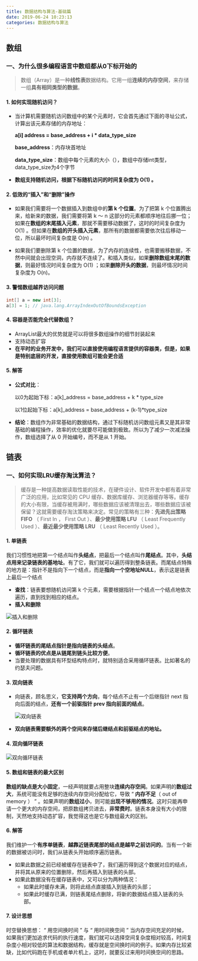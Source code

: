 ```yaml
---
title: 数据结构与算法-基础篇
date: 2019-06-24 10:23:13
categories: 数据结构与算法
---
```


## 数组

### 一、为什么很多编程语言中数组都从0下标开始的

>数组（Array）是一种**线性表**数据结构。它用一组**连续的内存空间**，来存储一组**具有相同类型的数据**。

#### 1. 如何实现随机访问？

- 当计算机需要随机访问数组中的某个元素时，它会首先通过下面的寻址公式，计算出该元素存储的内存地址：

  **a[i] address = base_address + i * data_type_size**

  **base_address**：内存块首地址

  **data_type_size**：数组中每个元素的大小（），数组中存储int类型，data_type_size为4个字节

- **数组支持随机访问，根据下标随机访问的时间复杂度为 O(1) 。**

#### 2. 低效的“插入”和“删除”操作

- 如果我们需要将一个数据插入到数组中的**第 k 个位置**。为了把第 k 个位置腾出来，给新来的数据，我们需要将第 k ～ n 这部分的元素都顺序地往后挪一位；如果在**数组的末尾插入元素**，那就不需要移动数据了，这时的时间复杂度为 O(1) 。但如果在**数组的开头插入元素**，那所有的数据都需要依次往后移动一位，所以最坏时间复杂度是 O(n) 。

- 如果我们要删除第 k 个位置的数据，为了内存的连续性，也需要搬移数据，不然中间就会出现空洞，内存就不连续了。和插入类似，如果**删除数组末尾的数据**，则最好情况时间复杂度为 O(1) ；如果**删除开头的数据**，则最坏情况时间复杂度为 O(n)。

#### 3. 警惕数组越界访问问题

```java
int[] a = new int[3];
a[3] = 1; // java.lang.ArrayIndexOutOfBoundsException
```

#### 4. 容器是否能完全代替数组？

- ArrayList最大的优势就是可以将很多数组操作的细节封装起来
- 支持动态扩容
- **在平时的业务开发中，我们可以直接使用编程语言提供的容器类，但是，如果是特别底层的开发，直接使用数组可能会更合适**

#### 5. 解答

- **公式对比**：

  以0为起始下标：a[k]_address = base_address + k * type_size

  以1位起始下标：a[k]_address = base_address + (k-1)*type_size

- **结论**：数组作为非常基础的数据结构，通过下标随机访问数组元素又是其非常基础的编程操作，效率的优化就要尽可能做到极致。所以为了减少一次减法操作，数组选择了从 0 开始编号，而不是从 1 开始。

## 链表

### 一、如何实现LRU缓存淘汰算法？

>缓存是一种提高数据读取性能的技术，在硬件设计、软件开发中都有着非常广泛的应用，比如常见的 CPU 缓存、数据库缓存、浏览器缓存等等。缓存的大小有限，当缓存被用满时，哪些数据应该被清理出去，哪些数据应该被保留？这就需要缓存淘汰策略来决定。常见的策略有三种：**先进先出策略 FIFO** （ First In ， First Out ）、**最少使用策略 LFU** （ Least Frequently Used ）、**最近最少使用策略 LRU** （ Least Recently Used ）。

#### 1. 单链表

我们习惯性地把第一个结点叫作**头结点**，把最后一个结点叫作**尾结点**。其中，**头结点用来记录链表的基地址**。有了它，我们就可以遍历得到整条链表。而尾结点特殊的地方是：指针不是指向下一个结点，而是**指向一个空地址NULL**，表示这是链表上最后一个结点

- **查找**：链表要想随机访问第 k 个元素，需要根据指针一个结点一个结点地依次遍历，直到找到相应的结点。
- **插入和删除**

![插入和删除](https://wx4.sinaimg.cn/large/80ceacb8ly1g4srcdkavej20qe0efq3s.jpg)

#### 2. 循环链表

- **循环链表的尾结点指针是指向链表的头结点**。
- **循环链表的优点是从链尾到链头比较方便**。
- 当要处理的数据具有环型结构特点时，就特别适合采用循环链表。比如著名的约瑟夫问题。

#### 3. 双向链表

- 向链表，顾名思义，**它支持两个方向**，每个结点不止有一个后继指针 next 指向后面的结点，**还有一个前驱指针 prev 指向前面的结点**。

  ![双向链表](https://ws4.sinaimg.cn/large/80ceacb8ly1g4srkgt6jpj20pp08uwez.jpg)

- **双向链表需要额外的两个空间来存储后继结点和前驱结点的地址。**

#### 4. 双向循环链表

![双向循环链表](https://wx3.sinaimg.cn/large/80ceacb8ly1g4srxt9fa7j20qy0bk756.jpg)

#### 5. 数组和链表的最大区别

**数组的缺点是大小固定**，一经声明就要占用整块**连续内存空间**。如果声明的**数组过大**，系统可能没有足够的连续内存空间分配给它，导致 “ **内存不足**（ out of memory ） ” 。如果声明的**数组过小**，则可能**出现不够用的情况**。这时只能再申请一个更大的内存空间，把原数组拷贝进去，**非常费时**。链表本身没有大小的限制，天然地支持动态扩容，我觉得这也是它与数组最大的区别。

#### 6. 解答

我们维护一个**有序单链表**，**越靠近链表尾部的结点是越早之前访问的**。当有一个新的数据被访问时，我们从链表头开始顺序遍历链表。

- 如果此数据之前已经被缓存在链表中了，我们遍历得到这个数据对应的结点，并将其从原来的位置删除，然后再插入到链表的头部。
- 如果此数据没有在缓存链表中，又可以分为两种情况：
  - 如果此时缓存未满，则将此结点直接插入到链表的头部；
  - 如果此时缓存已满，则链表尾结点删除，将新的数据结点插入链表的头部。

#### 7. 设计思想

时空替换思想： “ 用空间换时间 ”  与 “ 用时间换空间 ”
当内存空间充足的时候，如果我们更加追求代码的执行速度，我们就可以选择空间复杂度相对较高，时间复杂度小相对较低的算法和数据结构，缓存就是空间换时间的例子。如果内存比较紧缺，比如代码跑在手机或者单片机上，这时，就要反过来用时间换空间的思路。